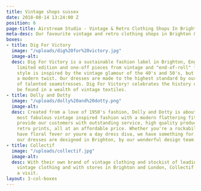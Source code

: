 ```yaml
---
title: Vintage shops sussex
date: 2018-08-14 13:24:00 Z
position: 6
page-title: Airstream Studio - Vintage & Retro Clothing Shops In Brighton & Sussex
meta-desc: Our favourite vintage and retro clothing shops in Brighton & Sussex.
boxes:
- title: Dig For Victory
  image: "/uploads/dig%20for%20victory.jpg"
  image-alt: 
  desc: Dig For Victory is a sustainable fashion label in Brighton, England that creates
    limited edition and one-off pieces from vintage and "end-of-roll" fabrics. Our
    style is inspired by the vintage glamour of the 40's and 50's, but executed with
    a modern twist. Our dresses are made to the highest standard by our local team
    of talented seamstresses. Dig For Victory! celebrates the history of fashion to
    be found in a wealth of vintage textiles.
- title: Dolly and Dotty
  image: "/uploads/dolly%20and%20dotty.png"
  image-alt: 
  desc: Created from a love of 1950's fashion, Dolly and Dotty is about creating the
    most fabulous vintage inspired fashion with a modern flattering fit. We aim to
    provide our customers with outstanding service, high quality products and beautiful
    retro prints, all at an affordable price. Whether you're a rockabilly rebel, you
    have floral fever or youre a day dress diva, we have something for you! All of
    our dresses are designed in Brighton, by our wonderful design team.
- title: Collectif
  image: "/uploads/collectif.jpg"
  image-alt: 
  desc: With their own brand of vintage clothing and stockist of leading brands of
    vintage clothing and with stores in Brighton and London, Collectif is well worth
    a visit.
layout: 3-col-boxes
---
```


